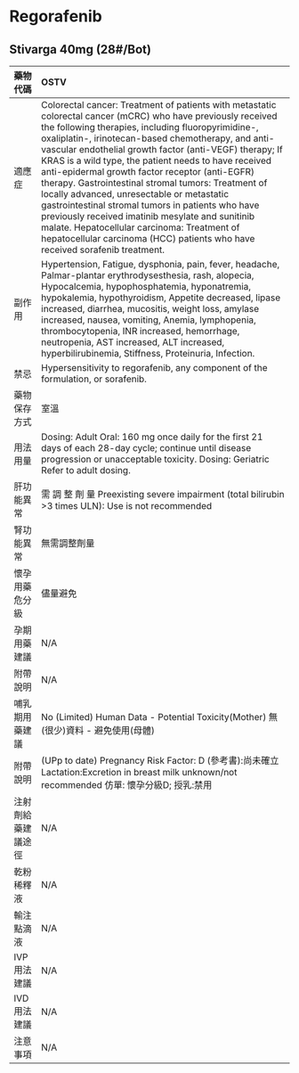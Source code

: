 # Regorafenib

## Stivarga 40mg \(28\#/Bot\)

| 藥物代碼 | OSTV |
| :--- | :--- |
| 適應症 | Colorectal cancer: Treatment of patients with metastatic colorectal cancer \(mCRC\) who have previously received the following therapies, including fluoropyrimidine-, oxaliplatin-, irinotecan-based chemotherapy, and anti-vascular endothelial growth factor \(anti-VEGF\) therapy; If KRAS is a wild type, the patient needs to have received anti-epidermal growth factor receptor \(anti-EGFR\) therapy. Gastrointestinal stromal tumors: Treatment of locally advanced, unresectable or metastatic gastrointestinal stromal tumors in patients who have previously received imatinib mesylate and sunitinib malate. Hepatocellular carcinoma: Treatment of hepatocellular carcinoma \(HCC\) patients who have received sorafenib treatment. |
| 副作用 | Hypertension, Fatigue, dysphonia, pain, fever, headache, Palmar-plantar erythrodysesthesia, rash, alopecia, Hypocalcemia, hypophosphatemia, hyponatremia, hypokalemia, hypothyroidism, Appetite decreased, lipase increased, diarrhea, mucositis, weight loss, amylase increased, nausea, vomiting, Anemia, lymphopenia, thrombocytopenia, INR increased, hemorrhage, neutropenia, AST increased, ALT increased, hyperbilirubinemia, Stiffness, Proteinuria, Infection. |
| 禁忌 | Hypersensitivity to regorafenib, any component of the formulation, or sorafenib. |
| 藥物保存方式 | 室溫 |
| 用法用量 | Dosing: Adult Oral: 160 mg once daily for the first 21 days of each 28-day cycle; continue until disease progression or unacceptable toxicity. Dosing: Geriatric Refer to adult dosing. |
| 肝功能異常 | 需 調 整 劑 量  Preexisting severe impairment \(total bilirubin &gt;3 times ULN\): Use is not recommended |
| 腎功能異常 | 無需調整劑量 |
| 懷孕用藥危分級 | 儘量避免 |
| 孕期用藥建議 | N/A |
| 附帶說明 | N/A |
| 哺乳期用藥建議 | No \(Limited\) Human Data - Potential Toxicity\(Mother\) 無\(很少\)資料 - 避免使用\(母體\) |
| 附帶說明 | \(UPp to date\) Pregnancy Risk Factor: D \(參考書\):尚未確立 Lactation:Excretion in breast milk unknown/not recommended 仿單: 懷孕分級D; 授乳:禁用 |
| 注射劑給藥建議途徑 | N/A |
| 乾粉稀釋液 | N/A |
| 輸注點滴液 | N/A |
| IVP 用法建議 | N/A |
| IVD 用法建議 | N/A |
| 注意事項 | N/A |

